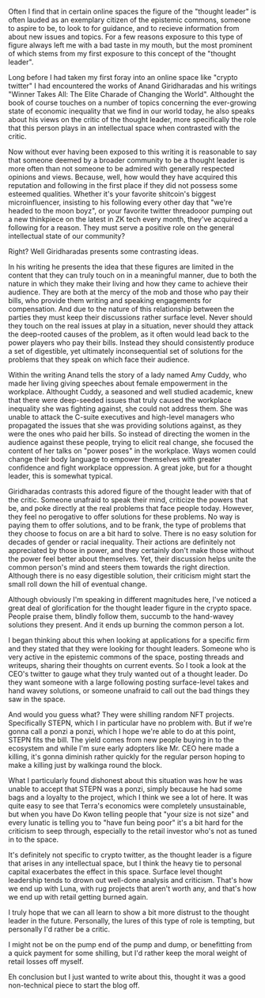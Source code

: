 [category]: <> (General)
[date]: <> (2022/6/28)
[title]: <> (Thoughts on Thought Leaders)

Often I find that in certain online spaces the figure of the "thought leader" is often lauded as an exemplary citizen of the epistemic commons, someone to aspire to be, to look to for guidance, and to recieve information from about new issues and topics. For a few reasons exposure to this type of figure always left me with a bad taste in my mouth, but the most prominent of which stems from my first exposure to this concept of the "thought leader". 

Long before I had taken my first foray into an online space like "crypto twitter" I had encountered the works of Anand Giridharadas and his writings "Winner Takes All: The Elite Charade of Changing the World". Althought the book of course touches on a number of topics concerning the ever-growing state of economic inequality that we find in our world today, he also speaks about his views on the critic of the thought leader, more specifically the role that this person plays in an intellectual space when contrasted with the critic. 

Now without ever having been exposed to this writing it is reasonable to say that someone deemed by a broader community to be a thought leader is more often than not someone to be admired with generally respected opinions and views. Because, well, how would they have acquired this reputation and following in the first place if they did not possess some esteemed qualities. Whether it's your favorite shitcoin's biggest microinfluencer, insisting to his following every other day that "we're headed to the moon boyz", or your favorite twitter threadooor pumping out a new thinkpiece on the latest in ZK tech every month, they've acquired a following for a reason. They must serve a positive role on the general intellectual state of our community?

Right? Well Giridharadas presents some contrasting ideas. 

In his writing he presents the idea that these figures are limited in the content that they can truly touch on in a meaningful manner, due to both the nature in which they make their living and how they came to achieve their audience. They are both at the mercy of the mob and those who pay their bills, who provide them writing and speaking engagements for compensation. And due to the nature of this relationship between the parties they must keep their discussions rather surface level. Never should they touch on the real issues at play in a situation, never should they attack the deep-rooted causes of the problem, as it often would lead back to the power players who pay their bills. Instead they should consistently produce a set of digestible, yet ultimately inconsequential set of solutions for the problems that they speak on which face their audience. 

Within the writing Anand tells the story of a lady named Amy Cuddy, who made her living giving speeches about female empowerment in the workplace. Althought Cuddy, a seasoned and well studied academic, knew that there were deep-seeded issues that truly caused the workplace inequality she was fighting against, she could not address them. She was unable to attack the C-suite executives and high-level managers who propagated the issues that she was providing solutions against, as they were the ones who paid her bills. So instead of directing the women in the audience against these people, trying to elicit real change, she focused the content of her talks on "power poses" in the workplace. Ways women could change their body language to empower themselves with greater confidence and fight workplace oppression. A great joke, but for a thought leader, this is somewhat typical.

Giridharadas contrasts this adored figure of the thought leader with that of the critic. Someone unafraid to speak their mind, criticize the powers that be, and poke directly at the real problems that face people today. However, they feel no perogative to offer solutions for these problems. No way is paying them to offer solutions, and to be frank, the type of problems that they choose to focus on are a bit hard to solve. There is no easy solution for decades of gender or racial inequality. Their actions are definitely not appreciated by those in power, and they certainly don't make those without the power feel better about themselves. Yet, their discussion helps unite the common person's mind and steers them towards the right direction. Although there is no easy digestible solution, their criticism might start the small roll down the hill of eventual change. 

Although obviously I'm speaking in different magnitudes here, I've noticed a great deal of glorification for the thought leader figure in the crypto space. People praise them, blindly follow them, succumb to the hand-wavey solutions they present. And it ends up burning the common person a lot.

I began thinking about this when looking at applications for a specific firm and they stated that they were looking for thought leaders. Someone who is very active in the epistemic commons of the space, posting threads and writeups, sharing their thoughts on current events. So I took a look at the CEO's twitter to gauge what they truly wanted out of a thought leader. Do they want someone with a large following posting surface-level takes and hand wavey solutions, or someone unafraid to call out the bad things they saw in the space. 

And would you guess what? They were shilling random NFT projects. Specifically STEPN, which I in particular have no problem with. But if we're gonna call a ponzi a ponzi, which I hope we're able to do at this point, STEPN fits the bill. The yield comes from new people buying in to the ecosystem and while I'm sure early adopters like Mr. CEO here made a killing, it's gonna diminish rather quickly for the regular person hoping to make a killing just by walkinga round the block. 

What I particularly found dishonest about this situation was how he was unable to accept that STEPN was a ponzi, simply because he had some bags and a loyalty to the project, which I think we see a lot of here. It was quite easy to see that Terra's economics were completely unsustainable, but when you have Do Kwon telling people that "your size is not size" and every lunatic is telling you to "have fun being poor" it's a bit hard for the criticism to seep through, especially to the retail investor who's not as tuned in to the space. 

It's definitely not specific to crypto twitter, as the thought leader is a figure that arises in any intellectual space, but I think the heavy tie to personal capital exacerbates the effect in this space. Surface level thought leadership tends to drown out well-done analysis and criticism. That's how we end up with Luna, with rug projects that aren't worth any, and that's how we end up with retail getting burned again. 

I truly hope that we can all learn to show a bit more distrust to the thought leader in the future. Personally, the lures of this type of role is tempting, but personally I'd rather be a critic. 

I might not be on the pump end of the pump and dump, or benefitting from a quick payment for some shilling, but I'd rather keep the moral weight of retail losses off myself. 



Eh conclusion but I just wanted to write about this, thought it was a good non-technical piece to start the blog off.